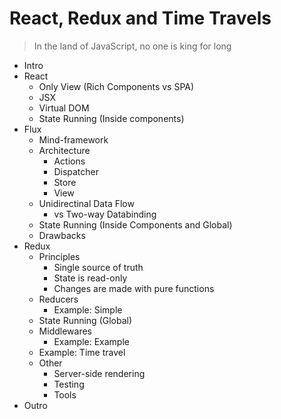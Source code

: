 # React, Redux and Time Travels

>In the land of JavaScript, no one is king for long

- Intro
- React
  - Only View (Rich Components vs SPA)
  - JSX
  - Virtual DOM
  - State Running (Inside components)
- Flux
  - Mind-framework
  - Architecture
    - Actions
    - Dispatcher
    - Store
    - View
  - Unidirectinal Data Flow
    - vs Two-way Databinding
  - State Running (Inside Components and Global)
  - Drawbacks
- Redux
  - Principles
    - Single source of truth
    - State is read-only
    - Changes are made with pure functions
  - Reducers
    - Example: Simple
  - State Running (Global)
  - Middlewares
    - Example: Example
  - Example: Time travel
  - Other
    - Server-side rendering
    - Testing
    - Tools
- Outro
